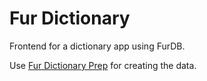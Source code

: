 # Fur Dictionary

Frontend for a dictionary app using FurDB.

Use [Fur Dictionary Prep](https://github.com/furdb/fur-dictionary-prep) for creating the data.

